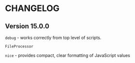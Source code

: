 CHANGELOG
=========

Version 15.0.0
--------------

`debug` - works correctly from top level of scripts.

`FileProcessor`

`nice` - provides compact, clear formatting of JavaScript values
